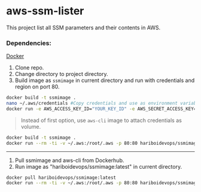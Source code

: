 # aws-ssm-lister

This project list all SSM parameters and their contents in AWS.

### Dependencies:
[Docker](https://docs.docker.com/get-docker/)

1. Clone repo.
2. Change directory to project directory.
3. Build image as `ssmimage` in current directory and run with credentials and region on port 80.

``` bash
docker build -t ssmimage .
nano ~/.aws/credentials #Copy credentials and use as environment variables. 
docker run -e AWS_ACCESS_KEY_ID="YOUR_KEY_ID" -e AWS_SECRET_ACCESS_KEY="YOUR_ACCESS_KEY" -e AWS_DEFAULT_REGION=YOUR_REGION -p 80:80 ssmimage
```

> Instead of first option, use `aws-cli` image to attach credentials as volume.

``` bash
docker build -t ssmimage .
docker run --rm -ti -v ~/.aws:/root/.aws -p 80:80 hariboidevops/ssmimage:latest
```

-----------------------------------------------------------------------------------------------------

1. Pull ssmimage and aws-cli from Dockerhub.
2. Run image as "hariboidevops/ssmimage:latest" in current directory.

``` bash
docker pull hariboidevops/ssmimage:latest
docker run --rm -ti -v ~/.aws:/root/.aws -p 80:80 hariboidevops/ssmimage:latest
```

